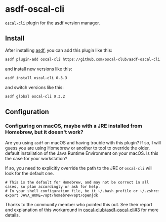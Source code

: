# asdf-oscal-cli

[`oscal-cli`](https://github.com/usnistgov/oscal-cli.git)
plugin for the [asdf](https://github.com/asdf-vm/asdf) version manager.

## Install

After installing [asdf](https://github.com/asdf-vm/asdf),
you can add this plugin like this:

```bash
asdf plugin-add oscal-cli https://github.com/oscal-club/asdf-oscal-cli.git
```

and install new versions like this:

```bash
asdf install oscal-cli 0.3.3
```

and switch versions like this:

```bash
asdf global oscal-cli 0.3.2
```

## Configuration

### Configuring on macOS, maybe with a JRE installed from Homebrew, but it doesn't work?

Are you using `asdf` on macOS and having trouble with this plugin? If so, I will guess you are using Homebrew or another to tool to override the older, default installation of the Java Runtime Environment on your macOS. Is this the case for your workstation? 

If so, you need to explicitly override the path to the JRE or `oscal-cli` will look for the default one.

```
# This is the default for Homebrew, and may not be correct in all cases, so plan accordingly or ask for help.
# In your shell configuration file, be it ~/.bash_profile or ~/.zshrc:
export JAVA_HOME=/opt/homebrew/opt/openjdk
```

Thanks to the community member who pointed this out. See their report and explanation of this workaround in [oscal-club/asdf-oscal-cli#3](https://github.com/xee5ch/asdf-oscal-cli/issues/3) for more details.

